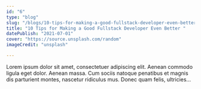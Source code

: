 ```yaml
---
id: "6"
type: "blog"
slug: "/blogs/10-tips-for-making-a-good-fullstack-developer-even-better "
title: "10 Tips for Making a Good Fullstack Developer Even Better "
datePublish: "2021-07-01"
cover: "https://source.unsplash.com/random"
imageCredit: "unsplash"

---
```


Lorem ipsum dolor sit amet, consectetuer adipiscing elit. Aenean commodo ligula eget dolor. Aenean massa. Cum sociis natoque penatibus et magnis dis parturient montes, nascetur ridiculus mus. Donec quam felis, ultricies...